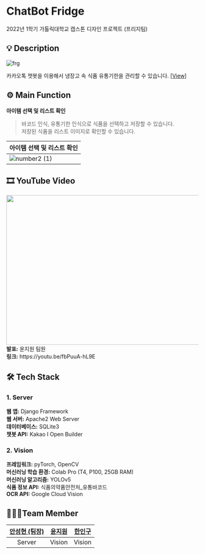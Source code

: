 # ChatBot Fridge
2022년 1학기 가톨릭대학교 캡스톤 디자인 프로젝트 (프리지팀)

## 💡 Description
![frg](https://user-images.githubusercontent.com/52392658/172750686-dc39c1bd-b2ac-495f-80dd-483f0a9c835d.jpg)

카카오톡 챗봇을 이용해서 냉장고 속 식품 유통기한을 관리할 수 있습니다.
[[View](https://shacoding.com/2022/02/07/%ec%97%b0%ea%b5%ac-%ea%b3%bc%ec%a0%9c-duck-farm-604-project/)]

## ⚙ Main Function
**아이템 선택 및 리스트 확인**

> 바코드 인식, 유통기한 인식으로 식품을 선택하고 저장할 수 있습니다. <br>
> 저장된 식품을 리스트 이미지로 확인할 수 있습니다.
 
| 아이템 선택 및 리스트 확인                                                                                             |
|----------------------------------------------------------------------------------------------------------------------|
| ![number2 (1)](https://user-images.githubusercontent.com/52392658/172047083-6461cd4b-f9d1-4dbe-9c98-550b055c89bb.gif) |

## 🎞 YouTube Video
<a href="https://youtu.be/fbPuuA-hL9E" target="_blank">
<img src="https://user-images.githubusercontent.com/52392658/172044284-471fb3b0-4c52-4b47-8dcc-a270e35ef498.png" width="700" height="393"></a><br>
<strong>발표:</strong> 윤지원 팀원<br>
<strong>링크:</strong> https://youtu.be/fbPuuA-hL9E

## 🛠 Tech Stack
### 1. Server 
<strong>웹 앱:</strong> Django Framework<br>
<strong>웹 서버:</strong> Apache2 Web Server<br>
<strong>데이터베이스:</strong> SQLite3<br>
<strong>챗봇 API:</strong> Kakao I Open Builder<br>

### 2. Vision
<strong>프레임워크:</strong> pyTorch, OpenCV<br>
<strong>머신러닝 학습 환경:</strong> Colab Pro (T4, P100, 25GB RAM)<br>
<strong>머신러닝 알고리즘:</strong> YOLOv5<br>
<strong>식품 정보 API:</strong> 식품의약품안전처_유통바코드<br>
<strong>OCR API:</strong> Google Cloud Vision<br>


## 👨‍👨‍👦Team Member
| <a href="https://github.com/skiddieahn">안성현 (팀장)</a> | <a href="https://github.com/JIWON0520">윤지원</a> | <a href="https://github.com/HanInGoo">한인구</a>
| :----------: | :----------: | :----------: 
| Server | Vision | Vision |
